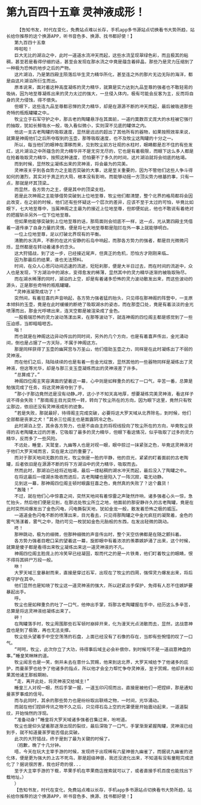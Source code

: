 # 第九百四十五章 灵神液成形！
        【告知书友，时代在变化，免费站点难以长存，手机app多书源站点切换看书大势所趋，站长给你推荐的这个换源APP，听书音色多、换源、找书都好使！】
       第九百四十五章
       哗啦啦！
       巨大无比的湖泊之中，此时一道道水流冲天而起，这些水流呈现翠绿色彩，而且极其的粘稠，甚至若是看得仔细的话，甚至会发现在那水流之中竟是蕴含着碎晶，那些乃是灵力压缩到了一种极为恐怖的地步之后的产物。
       这片湖泊，乃是第四殿主陨落后毕生灵力精华所化，甚至连之外的那片无边无际的海洋，都是由这片湖泊所衍生而出。
       原本说来，面对着这种高度凝练的灵力精华，就算是实力达到九品至尊的强者也不敢轻易的吸纳，因为地至尊凝练出来的灵力太过的强大，一旦侵入体内，极有可能会反客为主，反而将自身的灵力侵蚀，得不偿失。
       但眼下，这些连九品至尊都忌惮的灵力精华，却是在源源不断的冲天而起，最后被吸进那些奇特的瓶瓶罐罐之中…
       牧尘立于石军守护之中，那古老的陶罐悬浮在其面前，一道约莫数百丈庞大的水柱被它强行的抽取，犹如长鲸吸水一般，吸入看似微小，实则深不见底的罐体之内。
       他这一支古老陶罐的吸取速度，显然是远远的超出了其他所有的器物，如果按照效率来说，就算是神阁他们之后所夺取到的玉壶，那等吸取速度，也不及牧尘这陶罐的十分之一。
       所以，每当他们的眼神在漂移而来，见到牧尘前方壮观的水柱时，眼睛都是忍不住的有些发红，这片湖泊之中所蕴含的灵力精华并不是无穷无尽的，它也是有着极限，而眼下这么多人都是在抢着吸取灵力精华，按照这种速度，恐怕要不了多久的时间，这片湖泊就将会彻底的枯竭。
       而到时候，显然牧尘凝练出来的灵神液，将会最为的完美。
       灵神液关乎到各自势力之主能否突破的大事，这是至关重要的，因为不管他们这些人争斗得如何的激烈，其实对于真正的大局，根本没有影响，而能够动摇一方顶尖势力根基的事，只有一点，那就是坏其顶梁…
       而显然，各方势力之主，便是其中的顶梁支柱。
       若是此次神阁之主能够借势突破到上位地至尊，牧尘他们都清楚，整个北界的格局都将会因此改变，在之前的时候，他们还有些怀疑这一个层次的差异，应该不至于太过的可怕，毕竟比如眼下，七大地至尊中，当属神阁之主最为的接近上位地至尊，但即便如此，他也不敢说有着绝对的把握斩杀另外一位下位地至尊。
       但如果他能够突破到上位地至尊的话，那局面则会彻底不一样，这一点，光从第四殿主凭借着一道传承了自身力量的灵傀，便是将七大地至尊都是阻拦在外一事上就能够明白。
       一位上位地至尊，足以打破北界现有的平衡。
       清脆的水流声，不断的在这片安静的石岛中响起，而那各方势力的强者，都是目光微微闪烁，显然都是在转动着诸多的念头。
       这大狩猎战，到了这一步，已经接近尾声，但真正的危机，恐怕方才刚刚来临…
       因为那最后的结果，谁也无法预料。
       时间，在众人心思闪动间迅速的流逝，短短刹那，便是大半日过去，而在时间的流逝中，众人也是发现，下方湖泊中的湖水，变得愈发的稀薄，显然其中的灵力精华逐渐的被吸取殆尽。
       而在湖水稀薄的同时，湖泊的上空，却是有着诸多恐怖的灵力波动散发出来，而这些波动的源头，正是那些奇特的瓶瓶罐罐。
       “灵神液凝聚成功了！”
       突然间，有着狂喜的声音响起，各方势力强者猛的抬头，只见得在那神阁的阵营中，一支原本倾斜的玉壶，竟是在此时缓缓的断绝了吸取湖水的姿态，而在那壶口处，竟是有着淡淡的金光喷薄而出，那金光呼啸出来，连天空都是被渲染成了金色。
       一股极端恐怖的灵力波动荡漾出来，在那等波动下，就连神阁的四位阁主都是感觉到了一些压迫感，当即暗暗咂舌。
       嗡！
       而也就是在神阁这边异动传出的同时间，另外的几个方向，也是有着喜声传出，金光涌动间，倒也是占据了一方天际，不属于神阁这方。
       那是同样获得了玉壶的幽冥宫与万圣山，他们借助玉壶之力，同样是在此时凝练出了不弱的灵神液。
       而在他们之后，陆陆续续的也是有着一些金光绽放，显然其他的一些器物同样是凝练出了灵神液，但这等光华，却是与那三支玉壶凝练而出的灵神液差了许多。
       “总算成了。”
       神阁四位阁主笑容满面的望着这一幕，心中则是如释重负的松了一口气，辛苦一番，总算是勉强完成了任务，将这灵神液夺到了手。
       “那小子那边竟然还是没有动静…哼，这小子不知天高地厚，想要凝练完美灵神液，看这样子说不得会失败！”那南阁主目光突然一转，转向了牧尘所在的方向，因为眼下这里，竟然只有牧尘那边，依旧还没有灵神液成形的迹象。
       “若是失败，那就最好，待得阁主完成突破，必要将这大罗天域从北界除名，到时候，他们全部都是丧家之犬！”其余三位阁主也是面露阴冷之色。
       此时湖泊上空，其余各方势力，也是不由自主的将视线投向了牧尘所在的方向，毕竟牧尘获得的古老陶罐太过的厉害，它吸取了最多的灵力精华，但眼下看这情况，似乎吸取了过多的灵力精华，反而多了一些风险。
       不远处，睡皇，天鹫皇，九幽等人也是对视一眼，眼中掠过一抹紧张之色，毕竟这灵神液对于他们大罗天域而言，实在是太过的重要了。
       而对于那天地间无数的目光，牧尘倒是一脸的平静，他的目光，紧紧的盯着面前的古老陶罐，后者依旧是在源源不断的将下方湖泊中的灵力精华，吸取而去。
       然而此时，那湖泊已经将近枯竭，最后一缕粘稠的湖水冲天而起，最后没入了陶罐之中…
       在将这最后一缕湖水吸收而进后，古老陶罐也是陷入了一阵沉寂，毫无动静。
       见到这一幕，那神阁四位阁主顿时眼露狂喜之色，竟然真的失败了？这个蠢货！
       “轰隆！”
       不过，就在他们心中惊喜之间，突然天地间有着惊雷之声陡然炸响，诸多强者心头一惊，急忙抬头，然后他们便是见到，在那远处牧尘所立之地，他面前的那安静许久的古老陶罐，竟是在此时突然间爆发出了金色闪电，闪电撕裂天地，犹如金龙一般，散发着恐怖之极的威压。
       一道道金色闪电不断的喷薄出来，目光看去，只见得那陶罐之中金光疯狂的凝聚着，金色的雾气荡漾着，雾气之中，隐约可见一枚犹如金色元胎般的东西，在发出轻微的跳动。
       咚！
       那种跳动，极为的细微，但那种细微的声音传出时，整个天空仿佛都是在随之颤抖着。
       各方势力强者目瞪口呆的望着这一幕，旋即眼中有着浓浓的羡慕嫉妒涌了出来，这个时候，就算是傻子都是看得出来牧尘凝练出来这一道灵神液的不凡。
       神阁四位阁主脸庞上的冷笑早已经凝固，取而代之的是一片铁青，他们盯着牧尘的眼睛，恨不得将其碎尸万段一般。
       咻！
       大罗天域三皇暴射而来，直接是穿过石军，出现在了牧尘的四周，强悍灵力爆发出来，将后者守护在其中。
       他们显然也是知晓了牧尘这一道灵神液的强大，所以赶紧出手保护，免得有人忍不住嫉妒要暴起出手。
       呼。
       牧尘也是如释重负的吐了一口气，他伸出手掌，将那古老陶罐握在手中，经历这么多辛苦，总算是将这灵神液给凝练出来了。
       砰！
       在陶罐落手时，牧尘周围那些石军顿时崩碎开来，化为漫天光点消散而去，显然，这战意神盘也是到了极致，再也无法支撑。
       牧尘低头望着手中空空荡荡的石盘，上面已经没有了石像的存在，当即有些惋惜的叹了一口气。
       “呵呵，牧尘，此次你立了大功，待得事后域主必会补偿你，到时候可不是一道战意神盘的事。”睡皇笑眯眯的道。
       牧尘闻言也是一笑，倒并未去在意什么赏赐，他来到这北界，大罗天域给予了他诸多的庇护，而曼荼罗也给予了他诸多的指点，所以他才会全力帮忙争夺灵神液，至于赏赐，他却并未如果其他诸王那般期盼。
       “走，离开此处，将灵神液交给域主!”
       睡皇三人对视一眼，然后手掌一握，一道玉印闪现而出，直接是被他们一把捏碎，那是通知曼荼罗事成的信号。
       而与此同时，其余的那些势力也是纷纷取出联络之物，一时间，光华涌动。
       而就在他们捏碎传讯之物不久之后，只见得石岛上空的光罩便是开始震动起来，一道道裂纹，开始悄然的浮现。
       “准备动身!”睡皇将大罗天域诸多强者召集过来，吩咐道。
       牧尘也是仰头望着那逐渐出现的裂纹，最后深吸了一口气，手掌渐渐紧握陶罐，灵神液已经到手，就不知道曼荼罗能否借此突破。
       此次的大狩猎战，终于是到了最为关键的时候了。
       （抱歉，晚了十几分钟。
       唔，今天在玩大主宰手游的时候，发现终于出现稀有六星神兽九幽雀了，而据说九幽雀的进化体，便是更为强大的上古不死鸟，那是超级神兽，我还没进化出来，不知道有没有童鞋完成进化了？据说很厉害，我也好奇的很...
       至于大主宰手游的下载，苹果手机在苹果商店搜索就可以了，或者直接手机百度也能找出下载地址。）
       ）
       【告知书友，时代在变化，免费站点难以长存，手机app多书源站点切换看书大势所趋，站长给你推荐的这个换源APP，听书音色多、换源、找书都好使！】